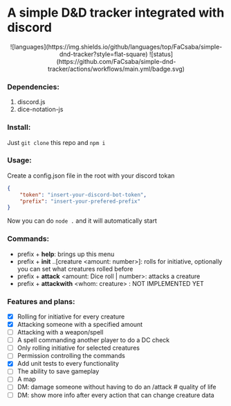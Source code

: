 # A simple D&D tracker integrated with discord

<p align="center">
    ![languages](https://img.shields.io/github/languages/top/FaCsaba/simple-dnd-tracker?style=flat-square)
    ![status](https://github.com/FaCsaba/simple-dnd-tracker/actions/workflows/main.yml/badge.svg)
</p>

### Dependencies:

1. discord.js
2. dice-notation-js

### Install:

Just `git clone` this repo and `npm i`

### Usage:

Create a config.json file in the root with your discord tokan

```Json
{
    "token": "insert-your-discord-bot-token",
    "prefix": "insert-your-prefered-prefix"
}
```

Now you can do `node .` and it will automatically start

### Commands:

-   prefix + **help**: brings up this menu
-   prefix + **init** ..[creature <amount: number>]: rolls for initiative, optionally you can set what creatures rolled before
-   prefix + **attack** <who gets attacked: creature> <to hit: number> <amount: Dice roll | number>: attacks a creature
-   prefix + **attackwith** <who attacks: creature> <whom: creature> <with what: weapon>: NOT IMPLEMENTED YET

### Features and plans:

-   [x] Rolling for initiative for every creature
-   [x] Attacking someone with a specified amount
-   [ ] Attacking with a weapon/spell
-   [ ] A spell commanding another player to do a DC check
-   [ ] Only rolling initiative for selected creatures
-   [ ] Permission controlling the commands
-   [x] Add unit tests to every functionality
-   [ ] The ability to save gameplay
-   [ ] A map
-   [ ] DM: damage someone without having to do an /attack # quality of life
-   [ ] DM: show more info after every action that can change creature data
